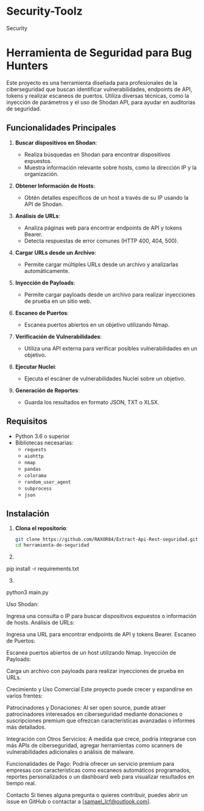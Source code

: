 # Security-Toolz
Security

# Herramienta de Seguridad para Bug Hunters

Este proyecto es una herramienta diseñada para profesionales de la ciberseguridad que buscan identificar vulnerabilidades, endpoints de API, tokens y realizar escaneos de puertos. Utiliza diversas técnicas, como la inyección de parámetros y el uso de Shodan API, para ayudar en auditorías de seguridad.

## Funcionalidades Principales

1. **Buscar dispositivos en Shodan**:
   - Realiza búsquedas en Shodan para encontrar dispositivos expuestos.
   - Muestra información relevante sobre hosts, como la dirección IP y la organización.

2. **Obtener Información de Hosts**:
   - Obtén detalles específicos de un host a través de su IP usando la API de Shodan.

3. **Análisis de URLs**:
   - Analiza páginas web para encontrar endpoints de API y tokens Bearer.
   - Detecta respuestas de error comunes (HTTP 400, 404, 500).

4. **Cargar URLs desde un Archivo**:
   - Permite cargar múltiples URLs desde un archivo y analizarlas automáticamente.

5. **Inyección de Payloads**:
   - Permite cargar payloads desde un archivo para realizar inyecciones de prueba en un sitio web.

6. **Escaneo de Puertos**:
   - Escanea puertos abiertos en un objetivo utilizando Nmap.

7. **Verificación de Vulnerabilidades**:
   - Utiliza una API externa para verificar posibles vulnerabilidades en un objetivo.

8. **Ejecutar Nuclei**:
   - Ejecuta el escáner de vulnerabilidades Nuclei sobre un objetivo.

9. **Generación de Reportes**:
   - Guarda los resultados en formato JSON, TXT o XLSX.

## Requisitos

- Python 3.6 o superior
- Bibliotecas necesarias:
  - `requests`
  - `aiohttp`
  - `nmap`
  - `pandas`
  - `colorama`
  - `random_user_agent`
  - `subprocess`
  - `json`

## Instalación

1. **Clona el repositorio**:

   ```bash
   git clone https://github.com/RAXOR84/Extract-Api-Rest-seguridad.git
   cd herramienta-de-seguridad

2.

  pip install -r requirements.txt

3.

  python3 main.py



Uso
Shodan:

Ingresa una consulta o IP para buscar dispositivos expuestos o información de hosts.
Análisis de URLs:

Ingresa una URL para encontrar endpoints de API y tokens Bearer.
Escaneo de Puertos:

Escanea puertos abiertos de un host utilizando Nmap.
Inyección de Payloads:

Carga un archivo con payloads para realizar inyecciones de prueba en URLs.



Crecimiento y Uso Comercial
Este proyecto puede crecer y expandirse en varios frentes:

Patrocinadores y Donaciones: Al ser open source, puede atraer patrocinadores interesados en ciberseguridad mediante donaciones o suscripciones premium que ofrezcan características avanzadas o informes más detallados.

Integración con Otros Servicios: A medida que crece, podría integrarse con más APIs de ciberseguridad, agregar herramientas como scanners de vulnerabilidades adicionales o análisis de malware.

Funcionalidades de Pago: Podría ofrecer un servicio premium para empresas con características como escaneos automáticos programados, reportes personalizados o un dashboard web para visualizar resultados en tiempo real.

Contacto
Si tienes alguna pregunta o quieres contribuir, puedes abrir un issue en GitHub o contactar a [samael_lcf@outlook.com].


